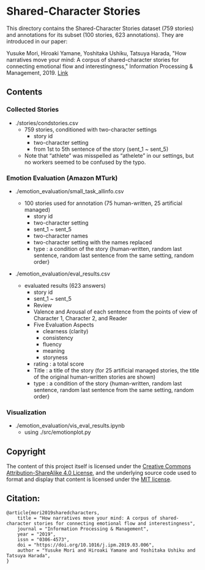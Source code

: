 # Shared-Character Stories

This directory contains the Shared-Character Stories dataset (759 stories) and annotations for its subset (100 stories, 623 annotations). 
They are introduced in our paper:

Yusuke Mori, Hiroaki Yamane, Yoshitaka Ushiku, Tatsuya Harada, "How narratives move your mind: A corpus of shared-character stories for connecting emotional flow and interestingness," Information Processing & Management, 2019.
[Link](https://doi.org/10.1016/j.ipm.2019.03.006)

## Contents

### Collected Stories
- ./stories/condstories.csv
  - 759 stories, conditioned with two-character settings
      - story id
      - two-character setting
      - from 1st to 5th sentence of the story (sent_1 ~ sent_5)
  - Note that “athlete” was misspelled as “athelete” in our settings, but no workers seemed to be confused by the typo.
  

### Emotion Evaluation (Amazon MTurk)
- ./emotion_evaluation/small_task_allinfo.csv
  - 100 stories used for annotation (75 human-written, 25 artificial managed)
      - story id
      - two-character setting
      - sent_1 ~ sent_5 
      - two-character names
      - two-character setting with the names replaced
      - type : a condition of the story {human-written, random last sentence, random last sentence from the same setting, random order}
  
- ./emotion_evaluation/eval_results.csv
  - evaluated results (623 answers)
      - story id
      - sent_1 ~ sent_5 
      - Review
      - Valence and Arousal of each sentence from the points of view of Character 1, Character 2, and Reader 
      - Five Evaluation Aspects
          - clearness (clarity)
          - consistency
          - fluency	
          - meaning	
          - storyness	
      - rating : a total score
      - Title : a title of the story (for 25 artificial managed stories, the title of the original human-written stories are shown)
      - type : a condition of the story {human-written, random last sentence, random last sentence from the same setting, random order}

### Visualization
- ./emotion_evaluation/vis_eval_results.ipynb
  - using ./src/emotionplot.py


## Copyright
The content of this project itself is licensed under the [Creative Commons Attribution-ShareAlike 4.0 License](https://creativecommons.org/licenses/by-sa/4.0/), and the underlying source code used to format and display that content is licensed under the [MIT license](LICENSE.md).


## Citation:
	@article{mori2019sharedcharacters,
        title = "How narratives move your mind: A corpus of shared-character stories for connecting emotional flow and interestingness",
        journal = "Information Processing & Management",
        year = "2019",
        issn = "0306-4573",
        doi = "https://doi.org/10.1016/j.ipm.2019.03.006",
        author = "Yusuke Mori and Hiroaki Yamane and Yoshitaka Ushiku and Tatsuya Harada",
    }